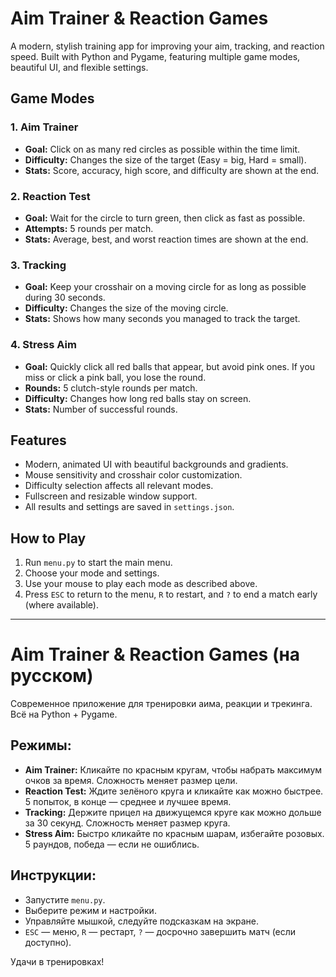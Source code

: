 # Aim Trainer & Reaction Games

A modern, stylish training app for improving your aim, tracking, and reaction speed. Built with Python and Pygame, featuring multiple game modes, beautiful UI, and flexible settings.

## Game Modes

### 1. Aim Trainer
- **Goal:** Click on as many red circles as possible within the time limit.
- **Difficulty:** Changes the size of the target (Easy = big, Hard = small).
- **Stats:** Score, accuracy, high score, and difficulty are shown at the end.

### 2. Reaction Test
- **Goal:** Wait for the circle to turn green, then click as fast as possible.
- **Attempts:** 5 rounds per match.
- **Stats:** Average, best, and worst reaction times are shown at the end.

### 3. Tracking
- **Goal:** Keep your crosshair on a moving circle for as long as possible during 30 seconds.
- **Difficulty:** Changes the size of the moving circle.
- **Stats:** Shows how many seconds you managed to track the target.

### 4. Stress Aim
- **Goal:** Quickly click all red balls that appear, but avoid pink ones. If you miss or click a pink ball, you lose the round.
- **Rounds:** 5 clutch-style rounds per match.
- **Difficulty:** Changes how long red balls stay on screen.
- **Stats:** Number of successful rounds.

## Features
- Modern, animated UI with beautiful backgrounds and gradients.
- Mouse sensitivity and crosshair color customization.
- Difficulty selection affects all relevant modes.
- Fullscreen and resizable window support.
- All results and settings are saved in `settings.json`.

## How to Play
1. Run `menu.py` to start the main menu.
2. Choose your mode and settings.
3. Use your mouse to play each mode as described above.
4. Press `ESC` to return to the menu, `R` to restart, and `?` to end a match early (where available).

---

# Aim Trainer & Reaction Games (на русском)

Современное приложение для тренировки аима, реакции и трекинга. Всё на Python + Pygame.

## Режимы:
- **Aim Trainer:** Кликайте по красным кругам, чтобы набрать максимум очков за время. Сложность меняет размер цели.
- **Reaction Test:** Ждите зелёного круга и кликайте как можно быстрее. 5 попыток, в конце — среднее и лучшее время.
- **Tracking:** Держите прицел на движущемся круге как можно дольше за 30 секунд. Сложность меняет размер круга.
- **Stress Aim:** Быстро кликайте по красным шарам, избегайте розовых. 5 раундов, победа — если не ошиблись.

## Инструкции:
- Запустите `menu.py`.
- Выберите режим и настройки.
- Управляйте мышкой, следуйте подсказкам на экране.
- `ESC` — меню, `R` — рестарт, `?` — досрочно завершить матч (если доступно).

Удачи в тренировках! 